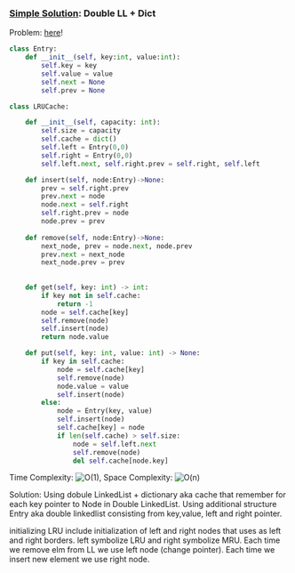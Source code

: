 
### [Simple Solution](/Array/LRU/basic_sol.py): Double LL + Dict
Problem: [here](https://leetcode.com/problems/lru-cache/)!


```python
class Entry:
    def __init__(self, key:int, value:int):
        self.key = key
        self.value = value
        self.next = None
        self.prev = None

class LRUCache:

    def __init__(self, capacity: int):
        self.size = capacity
        self.cache = dict()
        self.left = Entry(0,0)
        self.right = Entry(0,0)
        self.left.next, self.right.prev = self.right, self.left

    def insert(self, node:Entry)->None:
        prev = self.right.prev
        prev.next = node
        node.next = self.right
        self.right.prev = node
        node.prev = prev
       
    def remove(self, node:Entry)->None:
        next_node, prev = node.next, node.prev
        prev.next = next_node
        next_node.prev = prev
       
   
    def get(self, key: int) -> int:
        if key not in self.cache:
            return -1
        node = self.cache[key]
        self.remove(node)
        self.insert(node)
        return node.value

    def put(self, key: int, value: int) -> None:
        if key in self.cache:
            node = self.cache[key]
            self.remove(node)
            node.value = value
            self.insert(node)
        else:
            node = Entry(key, value)
            self.insert(node)
            self.cache[key] = node
            if len(self.cache) > self.size:
                node = self.left.next
                self.remove(node)
                del self.cache[node.key]
```

Time Complexity: ![O(1)](<https://latex.codecogs.com/svg.image?\inline&space;O(1)>), 
Space Complexity: ![O(n)](<https://latex.codecogs.com/svg.image?\inline&space;O(n)>)

Solution:
Using dobule LinkedList + dictionary aka cache that remember for each key pointer to Node in Double LinkedList.
Using additional structure Entry aka double linkedlist consisting from key,value, left and right pointer.

initializing LRU include initialization of left and right nodes that uses as left and right borders.
left symbolize LRU and right symbolize MRU. Each time we remove elm from LL we use left node (change pointer). 
Each time we insert new element we use right node. 